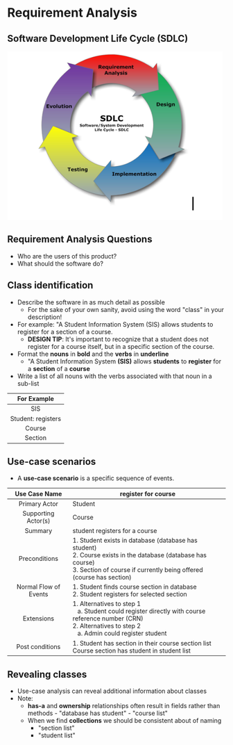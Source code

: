 
# Requirement Analysis

## Software Development Life Cycle (SDLC)

![](graphics/sdlc.png)

## Requirement Analysis Questions

- Who are the users of this product?
- What should the software do?

## **Class identification**

- Describe the software in as much detail as possible
    - For the sake of your own sanity, avoid using the word "class" in your description!
- For example: "A Student Information System (SIS) allows students to register for a section of a course.
    - **DESIGN TIP**: It's important to recognize that a student does not register for a course itself, but in a specific section of the course.
- Format the **nouns** in **bold** and the __verbs__ in __underline__
    - "A Student Information System **(SIS)** allows **students** to __register__ for a **section** of a **course**
- Write a list of all nouns with the verbs associated with that noun in a sub-list


| For Example |
|:-------:|
| SIS |
| Student: registers |
| Course |
| Section| 

## Use-case scenarios

- A **use-case scenario** is a specific sequence of events.

| Use Case Name | register for course|
| :----------: | ------------ |
| Primary Actor | Student |
| Supporting Actor(s) | Course |
| Summary | student registers for a course |
| Preconditions | 1. Student exists in database (database has student) <br/> 2. Course exists in the database (database has course) <br/> 3. Section of course if currently being offered (course has section) |
| Normal Flow of Events | 1. Student finds course section in database <br/> 2. Student registers for selected section |
| Extensions |  1. Alternatives to step 1 <br/> &nbsp;&nbsp; a. Student could register directly with course reference number (CRN) <br/> 2. Alternatives to step 2 <br/> &nbsp;&nbsp; a. Admin could register student |
| Post conditions | 1. Student has section in their course section list <br/> Course section has student in student list |

## Revealing classes

- Use-case analysis can reveal additional information about classes
- Note:
     - **has-a** and **ownership** relationships often result in fields rather than methods
      - "database has student"
      - "course list"
    - When we find **collections** we should be consistent about of naming 
        - "section list"
        - "student list"

        




